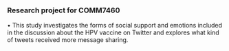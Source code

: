 ### Research project for COMM7460

•	This study investigates the forms of social support and emotions included in the discussion about the HPV vaccine on Twitter and explores what kind of tweets received more message sharing.
